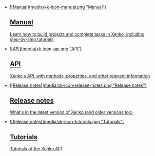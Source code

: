 <style>
	.sideaffix, .breadcrumb, style+h1 {
		display: none;
	}
</style>

# Xenko documentation
<ul class="xk-documentation-list col-md-8 col-sm-12 col-lg-7">
	<li>
		<a href="manual/index.html">
			<div class="xk-documentation-image">
				![Manual](media/xk-icon-manual.png "Manual")
			</div>
			<div class="xk-documentation-chapter">
				<h2>
					Manual
				</h2>
				<div class="xi_arrowLink"></div>
				<p class="hidden-xs">
					Learn how to build projects and complete tasks in Xenko, including step-by-step tutorials
				</p>
			</div>
		</a>
	</li>
	<li>
		<a href="api/index.html">
			<div class="xk-documentation-image">
				![API](media/xk-icon-api.png "API")
			</div>
			<div class="xk-documentation-chapter">
				<h2>
					API 
				</h2>
				<div class="xi_arrowLink"></div>
				<p class="hidden-xs">
					Xenko's API, with methods, properties, and other relevant information
				</p>
			</div>
		</a>
	</li>
	<li>
		<a href="ReleaseNotes/index.html">
			<div class="xk-documentation-image">
				![Release notes](media/xk-icon-release-notes.png "Release notes")
			</div>
			<div class="xk-documentation-chapter">
				<h2>
					Release notes
				</h2>
				<div class="xi_arrowLink"></div>
				<p class="hidden-xs">
					What's in the latest version of Xenko (and older versions too)
				</p>
			</div>
		</a>
	</li>
	<li>
		<a href="Tutorials/index.html">
			<div class="xk-documentation-image">
				![Release notes](media/xk-icon-tutorials.png "Tutorials")
			</div>
			<div class="xk-documentation-chapter">
				<h2>
					Tutorials
				</h2>
				<div class="xi_arrowLink"></div>
				<p class="hidden-xs">
					Tutorials of the Xenko API
				</p>
			</div>
		</a>
	</li>
</ul>
